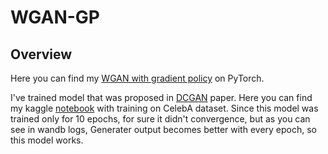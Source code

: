 # WGAN-GP
## Overview

Here you can find my [WGAN with gradient policy](https://arxiv.org/abs/1704.00028) on PyTorch. 

I've trained model that was proposed in [DCGAN](https://arxiv.org/abs/1511.06434) paper. Here you can find my kaggle [notebook](https://www.kaggle.com/code/nikolaimakarov/wgan-gp-implementation-and-training) with training on CelebA dataset.
Since this model was trained only for 10 epochs, for sure it didn't convergence, but as you can see in wandb logs, Generater output becomes better with every epoch, so this model works.